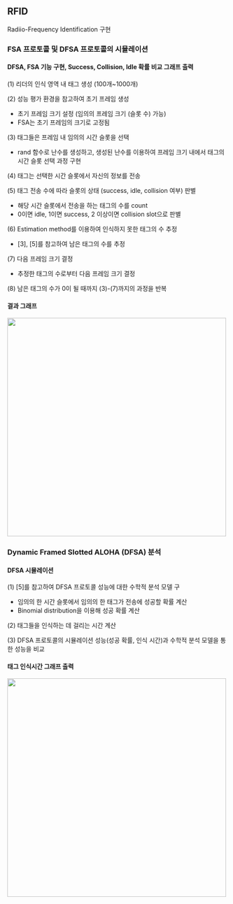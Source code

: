 ## RFID
Radiio-Frequency Identification 구현 

### FSA 프로토콜 및 DFSA 프로토콜의 시뮬레이션

#### DFSA, FSA 기능 구현, Success, Collision, Idle 확률 비교 그래프 출력

(1) 리더의 인식 영역 내 태그 생성 (100개~1000개)

(2) 성능 평가 환경을 참고하여 초기 프레임 생성
- 초기 프레임 크기 설정 (임의의 프레임 크기 (슬롯 수) 가능)
- FSA는 초기 프레임의 크기로 고정됨

(3) 태그들은 프레임 내 임의의 시간 슬롯을 선택
- rand 함수로 난수를 생성하고, 생성된 난수를 이용하여 프레임 크기 내에서 태그의 시간 슬롯 선택 과정 구현

(4) 태그는 선택한 시간 슬롯에서 자신의 정보를 전송

(5) 태그 전송 수에 따라 슬롯의 상태 (success, idle, collision 여부) 판별
- 해당 시간 슬롯에서 전송을 하는 태그의 수를 count
- 0이면 idle, 1이면 success, 2 이상이면 collision slot으로 판별

(6) Estimation method를 이용하여 인식하지 못한 태그의 수 추정
- [3], [5]를 참고하여 남은 태그의 수를 추정

(7) 다음 프레임 크기 결정
- 추정한 태그의 수로부터 다음 프레임 크기 결정

(8) 남은 태그의 수가 0이 될 때까지 (3)-(7)까지의 과정을 반복 

#### 결과 그래프
<img src="https://user-images.githubusercontent.com/58179712/124858571-4ac91c00-dfe9-11eb-9747-44cae3b92784.png"  width="500">

### Dynamic Framed Slotted ALOHA (DFSA) 분석

#### DFSA 시뮬레이션

(1) [5]를 참고하여 DFSA 프로토콜 성능에 대한 수학적 분석 모델 구
- 임의의 한 시간 슬롯에서 임의의 한 태그가 전송에 성공할 확률 계산
- Binomial distribution을 이용해 성공 확률 계산

(2) 태그들을 인식하는 데 걸리는 시간 계산

(3) DFSA 프로토콜의 시뮬레이션 성능(성공 확률, 인식 시간)과 수학적 분석 모델을 통한 성능을 비교

#### 태그 인식시간 그래프 출력
<img src="https://user-images.githubusercontent.com/58179712/124858273-b363c900-dfe8-11eb-9daf-bd98942cfd13.png"  width="500">
